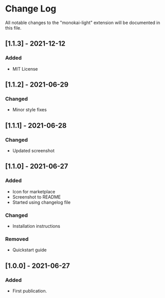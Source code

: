 # Change Log

All notable changes to the "monokai-light" extension will be documented in this file.

## [1.1.3] - 2021-12-12
### Added
- MIT License

## [1.1.2] - 2021-06-29
### Changed
- Minor style fixes

## [1.1.1] - 2021-06-28
### Changed
- Updated screenshot

## [1.1.0] - 2021-06-27
### Added
- Icon for marketplace
- Screenshot to README
- Started using changelog file

### Changed
- Installation instructions

### Removed
- Quickstart guide

## [1.0.0] - 2021-06-27
### Added
- First publication.
